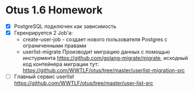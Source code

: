 # Otus 1.6 Homework

- [x] PostgreSQL подключен как зависимость
- [x] Геренрируется 2 Job'а:
  - create-user-job -  создает нового пользователя Postgres с ограниченными правами
  - userlist-migrate Производит миграцию данных с помощью инстурмента https://github.com/golang-migrate/migrate, исходный код контейнера миграции тут: https://github.com/WWTLF/otus/tree/master/userlist-migration-src
- [ ] Главный сервис userlist https://github.com/WWTLF/otus/tree/master/user-list-src
